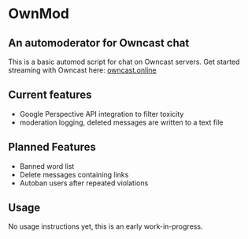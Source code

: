 # OwnMod

## An automoderator for Owncast chat

This is a basic automod script for chat on Owncast servers. Get started streaming with Owncast here: [owncast.online](https://owncast.online/)

## Current features

- Google Perspective API integration to filter toxicity
- moderation logging, deleted messages are written to a text file

## Planned Features

- Banned word list
- Delete messages containing links
- Autoban users after repeated violations

## Usage

No usage instructions yet, this is an early work-in-progress.

